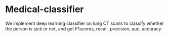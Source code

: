 # Medical-classifier
We implement deep learning classifier on lung CT scans to classify whether the person is sick or not, and get F1scores, recall, precision, auc, accuracy
